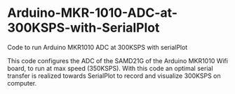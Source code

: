 # Arduino-MKR-1010-ADC-at-300KSPS-with-SerialPlot
Code to run Arduino MKR1010 ADC at 300KSPS with serialPlot

This code configures the ADC of the SAMD21G of the Arduino MKR1010 Wifi board, to run at max speed (350KSPS).
With this code an optimal serial transfer is realized towards SerialPlot to record and visualize 300KSPS on computer.

